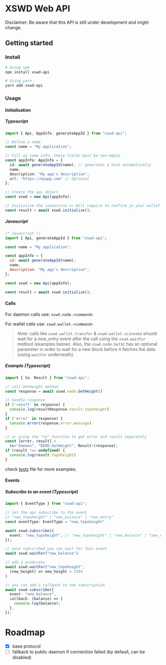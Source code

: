 # XSWD Web API
Disclaimer: Be aware that this API is still under development and might change.
## Getting started

### Install

```sh
# Using npm
npm install xswd-api
```
```sh
# Using yarn
yarn add xswd-api
```

### Usage
#### Initialisation
##### Typescript
```ts
import { Api, AppInfo, generateAppId } from "xswd-api";

// Define a name
const name = "My application";

// Fill up some info, these fields must be non-empty
const appInfo: AppInfo = {
  id: await generateAppId(name), // generates a hash automatically
  name,
  description: "My app's description",
  url: "https://myapp.com" // Optional
};

// Create the api object
const xswd = new Api(appInfo);

// Initialize the connection => Will require to confirm in your wallet
const result = await xswd.initialize();
```
##### Javascript
```js
/* Javascript */
import { Api, generateAppId } from "xswd-api";

const name = "My application";

const appInfo = {
  id: await generateAppId(name),
  name,
  description: "My app's description",
};

const xswd = new Api(appInfo);

const result = await xswd.initialize();
```

#### Calls

For daemon calls use: `xswd.node.<command>`

For wallet calls use: `xswd.wallet.<command>`

>*Note:* calls like `xswd.wallet.transfer` & `xswd.wallet.scinvoke` should wait for a *new_entry* event after the call using the `xswd.waitFor` method (examples below).
>Also, the `xswd.node.GetSC` has an optional parameter in order to wait for a new block before it fetches the data (using `waitFor` underneath).

##### Example (Typescript)
```ts
import { to, Result } from "xswd-api";

// call GetHeight method
const response = await xswd.node.GetHeight()

// handle response
if ('result' in response) {
  console.log(resultResponse.result.topoheight)
}
if ('error' in response) {
  console.error(response.error.message)
}

// or using the "to" function to get error and result separately
const [error, result] = 
  to<"daemon", "DERO.GetHeight", Result>(response);
if (result !== undefined) {
  console.log(result.topoheight)
}
```

check [tests](tests/index.test.ts) file for more examples.

#### Events

##### Subscribe to an event (Typescript)

```ts
import { EventType } from "xswd-api";

// let the api subscribe to the event 
// "new_topoheight" | "new_balance" | "new_entry"
const eventType: EventType = "new_topoheight" 

await xswd.subscribe({
  event: "new_topoheight", // "new_topoheight" | "new_balance" | "new_entry"
});

// once subscribed you can wait for this event
await xswd.waitFor("new_balance")

// add a predicate
await xswd.waitFor("new_topoheight", 
  (new_height) => new_height > 2394
)

// you can add a callback to the subscription
await xswd.subscribe({
  event: "new_balance",
  callback: (balance) => {
    console.log(balance);
  },
});
```

# Roadmap

- [x] base protocol
- [ ] fallback to public daemon if connection failed (by default, can be disabled)